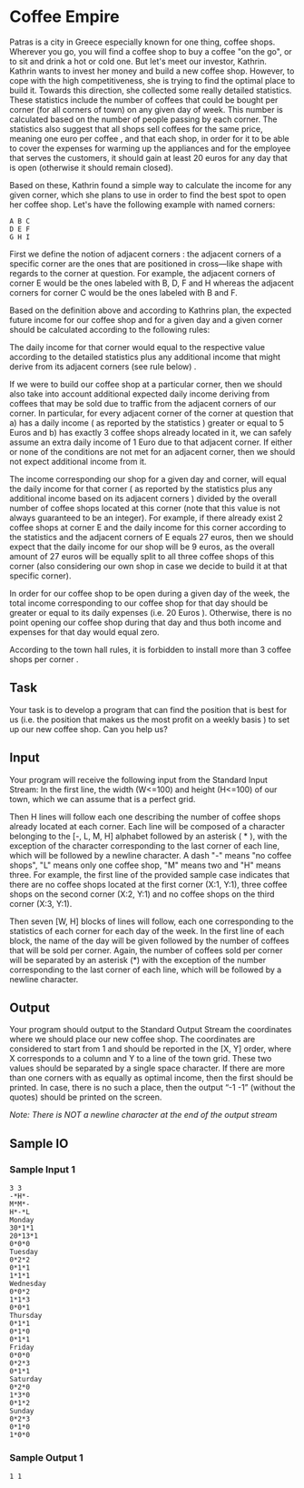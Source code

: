 # Coffee Empire

Patras is a city in Greece especially known for one thing, coffee shops. Wherever you go, you will find a coffee shop to buy a coffee "on the go", or to sit and drink a hot or cold one. But let's meet our investor, Kathrin. 
Kathrin wants to invest her money and build a new coffee shop. However, to cope with the high competitiveness, she is trying to find the optimal place to build it. Towards this direction, she collected some really detailed statistics. These statistics include the number of coffees that could be bought per corner (for all corners of town) on any given day of week. This number is calculated based on the number of people passing by each corner. The statistics also suggest that all shops sell coffees for the same price, meaning one euro per coffee , and that each shop, in order for it to be able to cover the expenses for warming up the appliances and for the employee that serves the customers, it should gain at least 20 euros for any day that is open (otherwise it should remain closed).

Based on these, Kathrin found a simple way to calculate the income for any given corner, which she plans to use in order to find the best spot to open her coffee shop. Let's have the following example with named corners:

    A B C 
    D E F 
    G H I 
    
First we define the notion of adjacent corners : the adjacent corners of a specific corner are the ones that are positioned in cross—like shape with regards to the corner at question. For example, the adjacent corners of corner E would be the ones labeled with B, D, F and H whereas the adjacent corners for corner C would be the ones labeled with B and F. 

Based on the definition above and according to Kathrins plan, the expected future income for our coffee shop and for a given day and a given corner should be calculated according to the following rules:

The daily income for that corner would equal to the respective value according to the detailed statistics plus any additional income that might derive from its adjacent corners (see rule below) .

If we were to build our coffee shop at a particular corner, then we should also take into account additional expected daily income deriving from coffees that may be sold due to traffic from the adjacent corners of our corner. In particular, for every adjacent corner of the corner at question that a) has a daily income ( as reported by the statistics ) greater or equal to 5 Euros and b) has exactly 3 coffee shops already located in it, we can safely assume an extra daily income of 1 Euro due to that adjacent corner. If either or none of the conditions are not met for an adjacent corner, then we should not expect additional income from it.

The income corresponding our shop for a given day and corner, will equal the daily income for that corner ( as reported by the statistics plus any additional income based on its adjacent corners ) divided by the overall number of coffee shops located at this corner (note that this value is not always guaranteed to be an integer). For example, if there already exist 2 coffee shops at corner E and the daily income for this corner according to the statistics and the adjacent corners of E equals 27 euros, then we should expect that the daily income for our shop will be 9 euros, as the overall amount of 27 euros will be equally split to all three coffee shops of this corner (also considering our own shop in case we decide to build it at that specific corner).

In order for our coffee shop to be open during a given day of the week, the total income corresponding to our coffee shop for that day should be greater or equal to its daily expenses (i.e. 20 Euros ). Otherwise, there is no point opening our coffee shop during that day and thus both income and expenses for that day would equal zero.

According to the town hall rules, it is forbidden to install more than 3 coffee shops per corner .

## Task

Your task is to develop a program that can find the position that is best for us (i.e. the position that makes us the most profit on a weekly basis ) to set up our new coffee shop. Can you help us?

## Input

Your program will receive the following input from the Standard Input Stream: 
In the first line, the width (W<=100) and height (H<=100) of our town, which we can assume that is a perfect grid. 

Then H lines will follow each one describing the number of coffee shops already located at each corner. Each line will be composed of a character belonging to the [-, L, M, H] alphabet followed by an asterisk ( * ), with the exception of the character corresponding to the last corner of each line, which will be followed by a newline character. A dash "-" means "no coffee shops", "L" means only one coffee shop, "M" means two and "H" means three. For example, the first line of the provided sample case indicates that there are no coffee shops located at the first corner (X:1, Y:1), three coffee shops on the second corner (X:2, Y:1) and no coffee shops on the third corner (X:3, Y:1). 

Then seven [W, H] blocks of lines will follow, each one corresponding to the statistics of each corner for each day of the week. In the first line of each block, the name of the day will be given followed by the number of coffees that will be sold per corner. Again, the number of coffees sold per corner will be separated by an asterisk (*) with the exception of the number corresponding to the last corner of each line, which will be followed by a newline character.

## Output

Your program should output to the Standard Output Stream the coordinates where we should place our new coffee shop. The coordinates are considered to start from 1 and should be reported in the [X, Y] order, where X corresponds to a column and Y to a line of the town grid. These two values should be separated by a single space character. If there are more than one corners with as equally as optimal income, then the first should be printed. In case, there is no such a place, then the output “-1 -1” (without the quotes) should be printed on the screen. 

*Note: There is NOT a newline character at the end of the output stream*

## Sample IO

### Sample Input 1

    3 3 
    -*H*- 
    M*M*- 
    H*-*L 
    Monday 
    30*1*1 
    20*13*1 
    0*0*0 
    Tuesday 
    0*2*2 
    0*1*1 
    1*1*1 
    Wednesday 
    0*0*2 
    1*1*3 
    0*0*1 
    Thursday 
    0*1*1 
    0*1*0 
    0*1*1 
    Friday 
    0*0*0 
    0*2*3 
    0*1*1 
    Saturday 
    0*2*0 
    1*3*0 
    0*1*2 
    Sunday 
    0*2*3 
    0*1*0 
    1*0*0

### Sample Output 1

    1 1